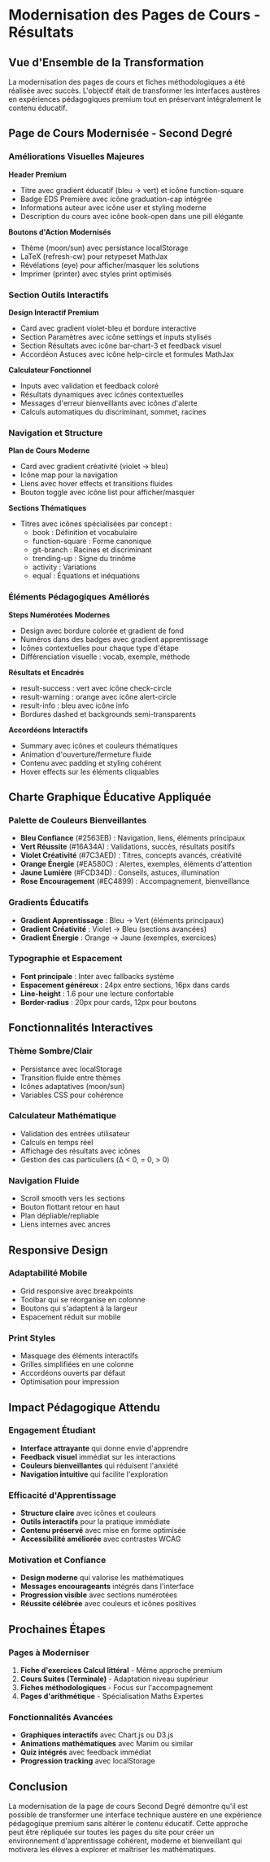 # Modernisation des Pages de Cours - Résultats

## Vue d'Ensemble de la Transformation

La modernisation des pages de cours et fiches méthodologiques a été réalisée avec succès. L'objectif était de transformer les interfaces austères en expériences pédagogiques premium tout en préservant intégralement le contenu éducatif.

## Page de Cours Modernisée - Second Degré

### Améliorations Visuelles Majeures

**Header Premium**
- Titre avec gradient éducatif (bleu → vert) et icône function-square
- Badge EDS Première avec icône graduation-cap intégrée
- Informations auteur avec icône user et styling moderne
- Description du cours avec icône book-open dans une pill élégante

**Boutons d'Action Modernisés**
- Thème (moon/sun) avec persistance localStorage
- LaTeX (refresh-cw) pour retypeset MathJax
- Révélations (eye) pour afficher/masquer les solutions
- Imprimer (printer) avec styles print optimisés

### Section Outils Interactifs

**Design Interactif Premium**
- Card avec gradient violet-bleu et bordure interactive
- Section Paramètres avec icône settings et inputs stylisés
- Section Résultats avec icône bar-chart-3 et feedback visuel
- Accordéon Astuces avec icône help-circle et formules MathJax

**Calculateur Fonctionnel**
- Inputs avec validation et feedback coloré
- Résultats dynamiques avec icônes contextuelles
- Messages d'erreur bienveillants avec icônes d'alerte
- Calculs automatiques du discriminant, sommet, racines

### Navigation et Structure

**Plan de Cours Moderne**
- Card avec gradient créativité (violet → bleu)
- Icône map pour la navigation
- Liens avec hover effects et transitions fluides
- Bouton toggle avec icône list pour afficher/masquer

**Sections Thématiques**
- Titres avec icônes spécialisées par concept :
  - book : Définition et vocabulaire
  - function-square : Forme canonique
  - git-branch : Racines et discriminant
  - trending-up : Signe du trinôme
  - activity : Variations
  - equal : Équations et inéquations

### Éléments Pédagogiques Améliorés

**Steps Numérotées Modernes**
- Design avec bordure colorée et gradient de fond
- Numéros dans des badges avec gradient apprentissage
- Icônes contextuelles pour chaque type d'étape
- Différenciation visuelle : vocab, exemple, méthode

**Résultats et Encadrés**
- result-success : vert avec icône check-circle
- result-warning : orange avec icône alert-circle
- result-info : bleu avec icône info
- Bordures dashed et backgrounds semi-transparents

**Accordéons Interactifs**
- Summary avec icônes et couleurs thématiques
- Animation d'ouverture/fermeture fluide
- Contenu avec padding et styling cohérent
- Hover effects sur les éléments cliquables

## Charte Graphique Éducative Appliquée

### Palette de Couleurs Bienveillantes
- **Bleu Confiance** (#2563EB) : Navigation, liens, éléments principaux
- **Vert Réussite** (#16A34A) : Validations, succès, résultats positifs
- **Violet Créativité** (#7C3AED) : Titres, concepts avancés, créativité
- **Orange Énergie** (#EA580C) : Alertes, exemples, éléments d'attention
- **Jaune Lumière** (#FCD34D) : Conseils, astuces, illumination
- **Rose Encouragement** (#EC4899) : Accompagnement, bienveillance

### Gradients Éducatifs
- **Gradient Apprentissage** : Bleu → Vert (éléments principaux)
- **Gradient Créativité** : Violet → Bleu (sections avancées)
- **Gradient Énergie** : Orange → Jaune (exemples, exercices)

### Typographie et Espacement
- **Font principale** : Inter avec fallbacks système
- **Espacement généreux** : 24px entre sections, 16px dans cards
- **Line-height** : 1.6 pour une lecture confortable
- **Border-radius** : 20px pour cards, 12px pour boutons

## Fonctionnalités Interactives

### Thème Sombre/Clair
- Persistance avec localStorage
- Transition fluide entre thèmes
- Icônes adaptatives (moon/sun)
- Variables CSS pour cohérence

### Calculateur Mathématique
- Validation des entrées utilisateur
- Calculs en temps réel
- Affichage des résultats avec icônes
- Gestion des cas particuliers (Δ < 0, = 0, > 0)

### Navigation Fluide
- Scroll smooth vers les sections
- Bouton flottant retour en haut
- Plan dépliable/repliable
- Liens internes avec ancres

## Responsive Design

### Adaptabilité Mobile
- Grid responsive avec breakpoints
- Toolbar qui se réorganise en colonne
- Boutons qui s'adaptent à la largeur
- Espacement réduit sur mobile

### Print Styles
- Masquage des éléments interactifs
- Grilles simplifiées en une colonne
- Accordéons ouverts par défaut
- Optimisation pour impression

## Impact Pédagogique Attendu

### Engagement Étudiant
- **Interface attrayante** qui donne envie d'apprendre
- **Feedback visuel** immédiat sur les interactions
- **Couleurs bienveillantes** qui réduisent l'anxiété
- **Navigation intuitive** qui facilite l'exploration

### Efficacité d'Apprentissage
- **Structure claire** avec icônes et couleurs
- **Outils interactifs** pour la pratique immédiate
- **Contenu préservé** avec mise en forme optimisée
- **Accessibilité améliorée** avec contrastes WCAG

### Motivation et Confiance
- **Design moderne** qui valorise les mathématiques
- **Messages encourageants** intégrés dans l'interface
- **Progression visible** avec sections numérotées
- **Réussite célébrée** avec couleurs et icônes positives

## Prochaines Étapes

### Pages à Moderniser
1. **Fiche d'exercices Calcul littéral** - Même approche premium
2. **Cours Suites (Terminale)** - Adaptation niveau supérieur
3. **Fiches méthodologiques** - Focus sur l'accompagnement
4. **Pages d'arithmétique** - Spécialisation Maths Expertes

### Fonctionnalités Avancées
- **Graphiques interactifs** avec Chart.js ou D3.js
- **Animations mathématiques** avec Manim ou similar
- **Quiz intégrés** avec feedback immédiat
- **Progression tracking** avec localStorage

## Conclusion

La modernisation de la page de cours Second Degré démontre qu'il est possible de transformer une interface technique austère en une expérience pédagogique premium sans altérer le contenu éducatif. Cette approche peut être répliquée sur toutes les pages du site pour créer un environnement d'apprentissage cohérent, moderne et bienveillant qui motivera les élèves à explorer et maîtriser les mathématiques.
